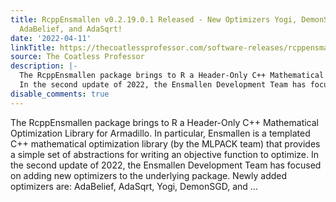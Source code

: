 ```yaml
---
title: RcppEnsmallen v0.2.19.0.1 Released - New Optimizers Yogi, DemonSGD, DemonAdam,
  AdaBelief, and AdaSqrt!
date: '2022-04-11'
linkTitle: https://thecoatlessprofessor.com/software-releases/rcppensmallen/rcppensmallen-v0.2.19.0.1-released-new-optimizers-yogi-demonsgd-demonadam-adabelief-and-adasqrt/
source: The Coatless Professor
description: |-
  The RcppEnsmallen package brings to R a Header-Only C++ Mathematical Optimization Library for Armadillo. In particular, Ensmallen is a templated C++ mathematical optimization library (by the MLPACK team) that provides a simple set of abstractions for writing an objective function to optimize.
  In the second update of 2022, the Ensmallen Development Team has focused on adding new optimizers to the underlying package. Newly added optimizers are: AdaBelief, AdaSqrt, Yogi, DemonSGD, and ...
disable_comments: true
---
```

The RcppEnsmallen package brings to R a Header-Only C++ Mathematical Optimization Library for Armadillo. In particular, Ensmallen is a templated C++ mathematical optimization library (by the MLPACK team) that provides a simple set of abstractions for writing an objective function to optimize.
In the second update of 2022, the Ensmallen Development Team has focused on adding new optimizers to the underlying package. Newly added optimizers are: AdaBelief, AdaSqrt, Yogi, DemonSGD, and ...